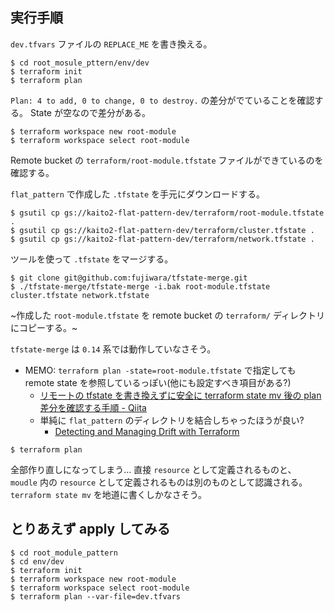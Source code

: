 ## 実行手順

`dev.tfvars` ファイルの `REPLACE_ME` を書き換える。

```
$ cd root_mosule_pttern/env/dev
$ terraform init
$ terraform plan
```

`Plan: 4 to add, 0 to change, 0 to destroy.` の差分がでていることを確認する。
State が空なので差分がある。

```
$ terraform workspace new root-module
$ terraform workspace select root-module
```

Remote bucket の `terraform/root-module.tfstate` ファイルができているのを確認する。

`flat_pattern` で作成した `.tfstate` を手元にダウンロードする。

```
$ gsutil cp gs://kaito2-flat-pattern-dev/terraform/root-module.tfstate .
$ gsutil cp gs://kaito2-flat-pattern-dev/terraform/cluster.tfstate .
$ gsutil cp gs://kaito2-flat-pattern-dev/terraform/network.tfstate .
```

ツールを使って `.tfstate` をマージする。

```
$ git clone git@github.com:fujiwara/tfstate-merge.git
$ ./tfstate-merge/tfstate-merge -i.bak root-module.tfstate cluster.tfstate network.tfstate
```

~作成した `root-module.tfstate` を remote bucket の `terraform/` ディレクトリにコピーする。~

`tfstate-merge` は `0.14` 系では動作していなさそう。

- MEMO: `terraform plan -state=root-module.tfstate` で指定しても remote state を参照しているっぽい(他にも設定すべき項目がある?)
  - [リモートの tfstate を書き換えずに安全に terraform state mv 後の plan 差分を確認する手順 - Qiita](https://qiita.com/minamijoyo/items/b4d70787556c83f289e7)
  - 単純に `flat_pattern` のディレクトリを結合しちゃったほうが良い?
    - [Detecting and Managing Drift with Terraform](https://www.hashicorp.com/blog/detecting-and-managing-drift-with-terraform)

```
$ terraform plan
```

全部作り直しになってしまう…
直接 `resource` として定義されるものと、 `moudle` 内の `resource` として定義されるものは別のものとして認識される。
`terraform state mv` を地道に書くしかなさそう。

## とりあえず apply してみる

```
$ cd root_module_pattern
$ cd env/dev
$ terraform init
$ terraform workspace new root-module
$ terraform workspace select root-module
$ terraform plan --var-file=dev.tfvars
```
